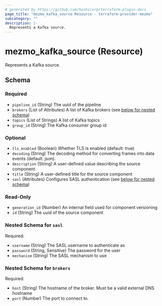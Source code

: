 ```yaml
---
# generated by https://github.com/hashicorp/terraform-plugin-docs
page_title: "mezmo_kafka_source Resource - terraform-provider-mezmo"
subcategory: ""
description: |-
  Represents a Kafka source.
---
```


# mezmo_kafka_source (Resource)

Represents a Kafka source.



<!-- schema generated by tfplugindocs -->
## Schema

### Required

- `pipeline_id` (String) The uuid of the pipeline
- `brokers` (List of Attributes) A list of Kafka brokers (see [below for nested schema](#nestedatt--brokers))
- `topics` (List of Strings) A list of Kafka topics
- `group_id` (String) The Kafka consumer group id

### Optional

- `tls_enabled` (Boolean) Whether TLS is enabled (default: true)
- `decoding` (String) The decoding method for converting frames into data events (default: json).
- `description` (String) A user-defined value describing the source component
- `title` (String) A user-defined title for the source component
- `sasl` (Attributes) Configures SASL authentication (see [below for nested schema](#nestedatt--sasl))

### Read-Only

- `generation_id` (Number) An internal field used for component versioning
- `id` (String) The uuid of the source component

<a id="nestedatt--sasl"></a>
### Nested Schema for `sasl`

Required:

- `username` (String) The SASL username to authenticate as
- `password` (String, Sensitive) The password for the user
- `mechanism` (String) The SASL mechanism to use

<a id="nestedatt--brokers"></a>
### Nested Schema for `brokers`

Required:

- `host` (String) The hostname of the broker. Must be a valid external DNS hostname
- `port` (Number) The port to connect to.


